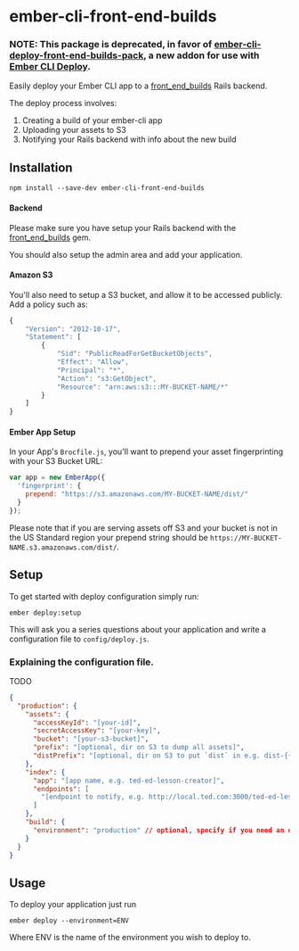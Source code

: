 # ember-cli-front-end-builds

### NOTE: This package is deprecated, in favor of [ember-cli-deploy-front-end-builds-pack](https://github.com/tedconf/ember-cli-deploy-front-end-builds-pack), a new addon for use with [Ember CLI Deploy](http://ember-cli.com/ember-cli-deploy/).

Easily deploy your Ember CLI app to a [front_end_builds](https://github.com/tedconf/front_end_builds)
Rails backend.

The deploy process involves:

1. Creating a build of your ember-cli app
1. Uploading your assets to S3
1. Notifying your Rails backend with info about the new build

Installation
------------------------------------------------------------------------------

```
npm install --save-dev ember-cli-front-end-builds
```

#### Backend

Please make sure you have setup your Rails backend with the
[front_end_builds](https://github.com/tedconf/front_end_builds) gem.

You should also setup the admin area and add your application.

#### Amazon S3

You'll also need to setup a S3 bucket, and allow it to be accessed publicly.  Add a policy such as:

```js
{
    "Version": "2012-10-17",
    "Statement": [
        {
            "Sid": "PublicReadForGetBucketObjects",
            "Effect": "Allow",
            "Principal": "*",
            "Action": "s3:GetObject",
            "Resource": "arn:aws:s3:::MY-BUCKET-NAME/*"
        }
    ]
}
```

#### Ember App Setup

In your App's `Brocfile.js`, you'll want to prepend your asset fingerprinting with your S3 Bucket URL:

```js
var app = new EmberApp({
  'fingerprint': {
    prepend: "https://s3.amazonaws.com/MY-BUCKET-NAME/dist/"
  }
});
```

Please note that if you are serving assets off S3 and your bucket is
not in the US Standard region your prepend string should be 
`https://MY-BUCKET-NAME.s3.amazonaws.com/dist/`.

## Setup

To get started with deploy configuration simply run:

```
ember deploy:setup
```

This will ask you a series questions about your application and write a
configuration file to ``config/deploy.js``.

### Explaining the configuration file.

TODO

```json
{
  "production": {
    "assets": {
      "accessKeyId": "[your-id]",
      "secretAccessKey": "[your-key]",
      "bucket": "[your-s3-bucket]",
      "prefix": "[optional, dir on S3 to dump all assets]",
      "distPrefix": "[optional, dir on S3 to put `dist` in e.g. dist-{{SHA}}]"
    },
    "index": {
      "app": "[app name, e.g. ted-ed-lesson-creator]",
      "endpoints": [
        "[endpoint to notify, e.g. http://local.ted.com:3000/ted-ed-lesson-creator]"
      ]
    },
    "build": {
      "environment": "production" // optional, specify if you need an ember-cli build env different from your deploy environment (e.g. use `production` for my staging deploy)
    }
  }
}
```

## Usage

To deploy your application just run

```
ember deploy --environment=ENV
```

Where ENV is the name of the environment you wish to deploy to.

